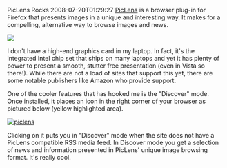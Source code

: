 PicLens Rocks
2008-07-20T01:29:27
[PicLens](http://www.piclens.com/) is a browser plug-in for Firefox that presents images in a unique and interesting way. It makes for a compelling, alternative way to browse images and news.

![](http://cooliris.com/site/press/media/media-pl-wall-trans.png)

I don't have a high-end graphics card in my laptop. In fact, it's the integrated Intel chip set that ships on many laptops and yet it has plenty of power to present a smooth, stutter free presentation (even in Vista so there!). While there are not a load of sites that support this yet, there are some notable publishers like Amazon who provide support.

One of the cooler features that has hooked me is the "Discover" mode. Once installed, it places an icon in the right corner of your browser as pictured below (yellow highlighted area).

[![piclens](http://mike-ward.net/content/images/blog/PicLensRocks_12E2E/piclens_thumb.jpg)](http://mike-ward.net/content/images/blog/PicLensRocks_12E2E/piclens.jpg)

Clicking on it puts you in "Discover" mode when the site does not have a PicLens compatible RSS media feed. In Discover mode you get a selection of news and information presented in PicLens' unique image browsing format. It's really cool.
